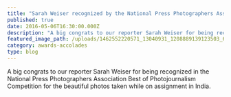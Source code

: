 ```yaml
---
title: "Sarah Weiser recognized by the National Press Photographers Association"
published: true
date: 2016-05-06T16:30:00.000Z
description: "A big congrats to our reporter Sarah Weiser for being recognized in the National Press Photographers Association Best of Photojournalism Competition for the beautiful photos taken while on assignment in India. "
featured_image_path: /uploads/1462552220571_13040931_1208889139123503_6549820414147608881_o.jpg
category: awards-accolades
type: blog
---
```


A big congrats to our reporter Sarah Weiser for being recognized in the National Press Photographers Association Best of Photojournalism Competition for the beautiful photos taken while on assignment in India.

